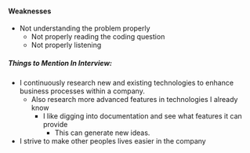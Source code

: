 #### Weaknesses
- Not understanding the problem properly
	- Not properly reading the coding question
	- Not properly listening
##### Things to Mention In Interview:
- I continuously research new and existing technologies to enhance business processes within a company.
	- Also research more advanced features in technologies I already know
		- I like digging into documentation and see what features it can provide
			- This can generate new ideas.
- I strive to make other peoples lives easier in the company

